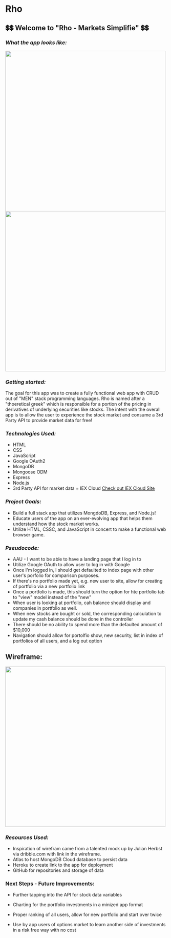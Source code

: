 
# Rho



##  💲💲  Welcome to "Rho - Markets Simplifie"  💲💲


### _What the app looks like:_

<img src="https://i.imgur.com/v9DaIJU.png" width="500">

<img src="https://i.imgur.com/ZTpbYcQ.png" width="500">

### _Getting started:_

The goal for this app was to create a fully functional web app with CRUD out of "MEN" stack programming languages.  Rho is named after a "thoeretical greek" which is responsible for a portion of the pricing in derivatives of underlying securities like stocks.  The intent with the overall app is to allow the user to experience the stock market and consume a 3rd Party API to provide market data for free! 

### _Technologies Used:_ 

* HTML
* CSS
* JavaScript
* Google OAuth2
* MongoDB
* Mongoose ODM
* Express
* Node.js
* 3rd Party API for market data = IEX Cloud [Check out IEX Cloud Site](https://iexcloud.io/docs/api/#stock-prices)


### _Project Goals:_ 

* Build a full stack app that utilizes MongdoDB, Express, and Node.js! 
* Educate users of the app on an ever-evolving app that helps them understand how the stock market works.
* Utilize HTML, CSSC, and JavaScript in concert to make a functional web browser game. 


### _Pseudocode:_

* AAU - I want to be able to have a landing page that I log in to
* Utilize Google OAuth to allow user to log in with Google 
* Once I'm logged in, I should get defaulted to index page with other user's porfolio for comparison purposes. 
* If there's no portfolio made yet, e.g. new user to site, allow for creating of portfolio via a new portfolio link
* Once a portfolio is made, this should turn the option for hte portfolio tab to "view" model instead of the "new"
* When user is looking at portfolio, cah balance should display and companies in portfolio as well. 
* When new stocks are bought or sold, the corresponding calculation to update my cash balance should be done in the controller
* There should be no ability to spend more than the defaulted amount of $10,000 
* Navigation should allow for portolfio show, new security, list in index of portfolios of all users, and a log out option


## Wireframe:

<img src="https://dribbble.com/shots/6451417-Investment-App-Darkmode/attachments/1380362" width="500">


### _Resources Used:_

* Inspiration of wirefram came from a talented mock up by Julian Herbst via dribble.com with link in the wireframe. 
* Atlas to host MongoDB Cloud database to persist data
* Heroku to create link to the app for deployment
* GitHub for repositories and storage of data  



### Next Steps - Future Improvements: 

* Further tapping into the API for stock data variables

* Charting for the portfolio investments in a minized app format

* Proper ranking of all users, allow for new portfolio and start over twice

* Use by app users of options market to learn another side of investments in a risk free way with no cost

